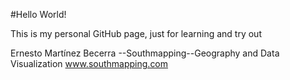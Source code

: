 #Hello World! 

This is my personal GitHub page, just for learning and try out


Ernesto Martínez Becerra
--Southmapping--Geography and Data Visualization
www.southmapping.com
